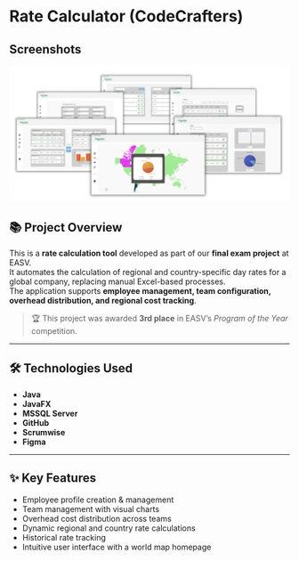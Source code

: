 # Rate Calculator (CodeCrafters)

## Screenshots

![App](./screenshot/CodeCrafters.png)

## 📚 Project Overview
This is a **rate calculation tool** developed as part of our **final exam project** at EASV.  
It automates the calculation of regional and country-specific day rates for a global company, replacing manual Excel-based processes.  
The application supports **employee management, team configuration, overhead distribution, and regional cost tracking**.

> 🏆 This project was awarded **3rd place** in EASV’s *Program of the Year* competition.

---

## 🛠️ Technologies Used
- **Java**
- **JavaFX** 
- **MSSQL Server** 
- **GitHub** 
- **Scrumwise** 
- **Figma** 

---

## ✨ Key Features
- Employee profile creation & management
- Team management with visual charts
- Overhead cost distribution across teams
- Dynamic regional and country rate calculations
- Historical rate tracking
- Intuitive user interface with a world map homepage
